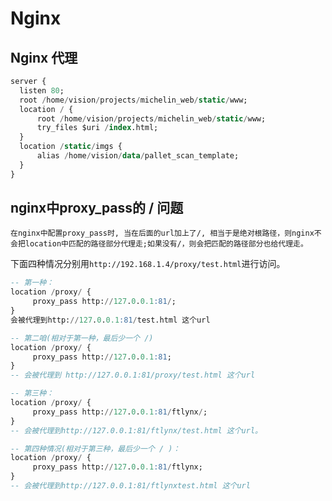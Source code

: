 # Nginx

## Nginx 代理

``` sql
server {
  listen 80;
  root /home/vision/projects/michelin_web/static/www;
  location / {
      root /home/vision/projects/michelin_web/static/www;
      try_files $uri /index.html;
  }
  location /static/imgs {
      alias /home/vision/data/pallet_scan_template;
  }
}

```

## nginx中proxy_pass的 / 问题

    在nginx中配置proxy_pass时, 当在后面的url加上了/, 相当于是绝对根路径，则nginx不会把location中匹配的路径部分代理走;如果没有/，则会把匹配的路径部分也给代理走。

下面四种情况分别用`http://192.168.1.4/proxy/test.html`进行访问。
``` sql
-- 第一种：
location /proxy/ {
     proxy_pass http://127.0.0.1:81/;
}
会被代理到http://127.0.0.1:81/test.html 这个url

-- 第二咱(相对于第一种，最后少一个 /)
location /proxy/ {
     proxy_pass http://127.0.0.1:81;
}
-- 会被代理到 http://127.0.0.1:81/proxy/test.html 这个url

-- 第三种：
location /proxy/ {
     proxy_pass http://127.0.0.1:81/ftlynx/;
}
-- 会被代理到http://127.0.0.1:81/ftlynx/test.html 这个url。

-- 第四种情况(相对于第三种，最后少一个 / )：
location /proxy/ {
     proxy_pass http://127.0.0.1:81/ftlynx;
}
-- 会被代理到http://127.0.0.1:81/ftlynxtest.html 这个url

```